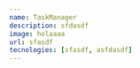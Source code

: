 ```yaml
---
name: TaskManager
description: sfdasdf
image: holaaaa
url: sfasdf
tecnologies: [sfasdf, asfdasdf]
---
```

